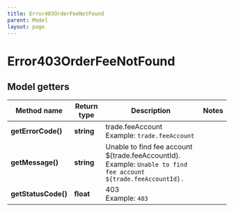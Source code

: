 ```yaml
---
title: Error403OrderFeeNotFound
parent: Model
layout: page
---
```


# Error403OrderFeeNotFound

## Model getters

Method name | Return type | Description | Notes
------------ | ------------- | ------------- | -------------
**getErrorCode()** | **string** | trade.feeAccount <br>Example: `trade.feeAccount` |
**getMessage()** | **string** | Unable to find fee account ${trade.feeAccountId}. <br>Example: `Unable to find fee account ${trade.feeAccountId}.` |
**getStatusCode()** | **float** | 403 <br>Example: `403` |

